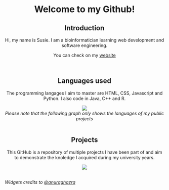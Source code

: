 <h1 align="center"> Welcome to my Github!</h1>

<div align="center">
<h2 align="center">Introduction</h2>
  Hi, my name is Susie. I am a bioinformatician learning web development and software engineering.

  
  You can check on my [website](https://susiehgt.github.io/)
</div>
<br>
<div align="center">
  <h2>Languages used</h2>
  <p>The programming langages I aim to master are HTML, CSS, Javascript and Python. 
  I also code in Java, C++ and R.  </p>
</div>
<div align="center">
  <img src="https://github-readme-stats.vercel.app/api/top-langs/?username=susiehgt&layout=compact&theme=darcula">
</div>
<div align="center">
  <i>Please note that the following graph only shows the languages of my public projects</i>
</div>
<br>

<div align="center">
  <h2>Projects</h2>
  <p>This GitHub is a repository of multiple projects I have been part of and aim to demonstrate 
the knoledge I acquired during my university years.  </p>

  <div align="center">
    <img src="https://github-readme-stats.vercel.app/api?username=susiehgt&theme=darcula">
  </div>
</div>
<br>

<i>Widgets credits to [@anuraghazra](https://github.com/anuraghazra/github-readme-stats?tab=readme-ov-file#usage-2)</i>

<!---
susiehgt/susiehgt is a ✨ special ✨ repository because its `README.md` (this file) appears on your GitHub profile.
You can click the Preview link to take a look at your changes.
--->
